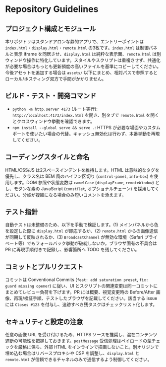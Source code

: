 # Repository Guidelines

## プロジェクト構成とモジュール
本リポジトリはスタンドアロンな静的アプリで、エントリーポイントは `index.html`・`display.html`・`remote.html` の3枚です。`index.html` は制御パネルと表示 iframe を同居させ、`display.html` は純粋な表示面、`remote.html` は別ウィンドウ操作に特化しています。スタイルやスクリプトは重複させず、共通化が必要な場合はもっとも更新頻度の高いファイルを基準にコピーしてください。今後アセットを追加する場合は `assets/` 以下にまとめ、相対パスで参照するとローカル/ホスティング双方で手間がかかりません。

## ビルド・テスト・開発コマンド
- `python -m http.server 4173` (ルート実行): `http://localhost:4173/index.html` を開き、別タブで `remote.html` を開くとクロスウィンドウ挙動を確認できます。
- `npm install --global serve && serve .`: HTTPS が必要な場面やカスタムポートを使いたい場合の代替。キャッシュ無効化は行わず、本番挙動を再現してください。

## コーディングスタイルと命名
HTML/CSS/JS は2スペースインデントを維持します。HTML は意味的なタグを優先し、クラス名は BEM 風のハイフン区切り (`control-panel`, `info-box`) を使用します。DOM 参照や状態変数は `camelCase` (`displayFrame`, `remoteWindow`) とし、モダンな素の JavaScript (`const`/`let`, オプショナルチェーン) を採用してください。分岐が複雑になる場合のみ短いコメントを添えます。

## テスト指針
自動テストは未整備のため、以下を手動で検証します。(1) メインパネルから色を設定した際に `display.html` が即応するか、(2) `remote.html` からの画像送信が同期して反映されるか、(3) `BroadcastChannel` が無効な環境（Safari プライベート等）でもフォールバック挙動が破綻しないか。ブラウザ固有の不具合は PR に再現手順付きで記録し、影響箇所へ TODO を残してください。

## コミットとプルリクエスト
コミットは Conventional Commits (`feat: add saturation preset`, `fix: guard missing opener`) に従い、UI とスクリプトの関連変更は同一コミットにまとめてレビュー負荷を下げます。PR には概要、視覚変更時の Before/After 画像、再現/検証手順、テストしたブラウザを記載してください。該当する issue には `Closes #123` を付与し、追跡すべき残タスクはチェックリスト化します。

## セキュリティと設定の注意
任意の画像 URL を受け付けるため、HTTPS ソースを推奨し、混在コンテンツ遮断の可能性を把握しておきます。`postMessage` 受信処理はペイロードの型チェックを厳格に保ち、外部 HTML をインラインで描画しないこと。別オリジンで埋め込む場合はリバースプロキシや CSP を調整し、`display.html` と `remote.html` が信頼できるチャネルのみで通信するよう制御してください。
